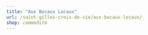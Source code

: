 ```yaml
---
title: "Aux Bocaux Locaux"
url: /saint-gilles-croix-de-vie/aux-bocaux-locaux/
shop: commodité
---
```

